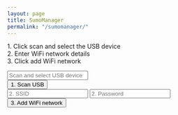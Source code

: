 ```yaml
---
layout: page
title: SumoManager
permalink: "/sumomanager/"
---
```


<span>1. Click scan and select the USB device</span>
<br>
<span>2. Enter WiFi network details</span>
<br>
<span>3. Click add WiFi network</span>
<br>

<input type="text" placeholder="Scan and select USB device" id="device" readonly>
<br>
<button type="button" id="device-scan">1. Scan USB</button>
<br>
<input type="text" placeholder="2. SSID" id="ssid">
<input type="password" placeholder="2. Password" id="password">
<br>
<button type="button" id="add-wifi-button">3. Add WiFi network</button>

<script>
  let button = document.getElementById('device-scan');
  button.addEventListener('click', async () => {
    navigator.usb.requestDevice({ filters: [{ vendorId: 0x10C4 }] }).then(selectedDevice => {
      document.getElementById('device').value = selectedDevice.productName;
    });
  });
</script>
